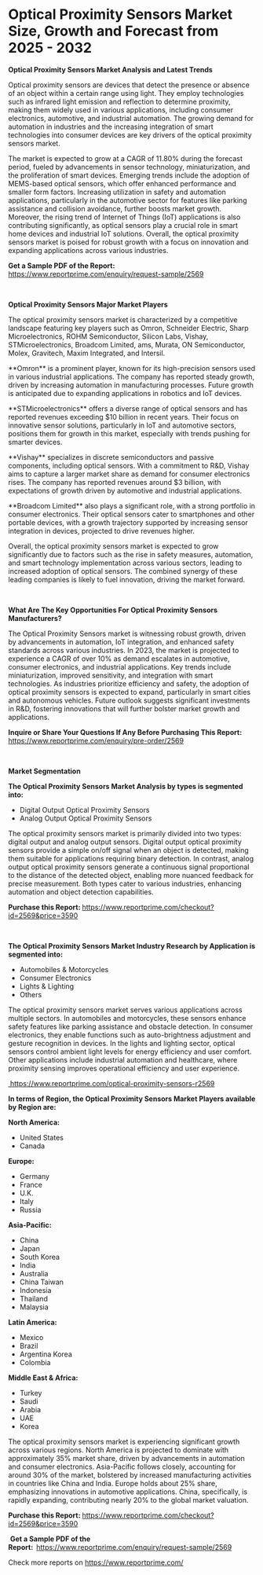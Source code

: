 <p><h1>Optical Proximity Sensors Market Size, Growth and Forecast from 2025 - 2032</h1></p><p><strong>Optical Proximity Sensors Market Analysis and Latest Trends</strong></p>
<p><p>Optical proximity sensors are devices that detect the presence or absence of an object within a certain range using light. They employ technologies such as infrared light emission and reflection to determine proximity, making them widely used in various applications, including consumer electronics, automotive, and industrial automation. The growing demand for automation in industries and the increasing integration of smart technologies into consumer devices are key drivers of the optical proximity sensors market.</p><p>The market is expected to grow at a CAGR of 11.80% during the forecast period, fueled by advancements in sensor technology, miniaturization, and the proliferation of smart devices. Emerging trends include the adoption of MEMS-based optical sensors, which offer enhanced performance and smaller form factors. Increasing utilization in safety and automation applications, particularly in the automotive sector for features like parking assistance and collision avoidance, further boosts market growth. Moreover, the rising trend of Internet of Things (IoT) applications is also contributing significantly, as optical sensors play a crucial role in smart home devices and industrial IoT solutions. Overall, the optical proximity sensors market is poised for robust growth with a focus on innovation and expanding applications across various industries.</p></p>
<p><strong>Get a Sample PDF of the Report:&nbsp;</strong> <a href="https://www.reportprime.com/enquiry/request-sample/2569?utm_campaign=2778&utm_medium=2&utm_source=Github&utm_content=ia&utm_term=18032025&utm_id=optical-proximity-sensors">https://www.reportprime.com/enquiry/request-sample/2569</a></p>
<p>&nbsp;</p>
<p><strong>Optical Proximity Sensors Major Market Players</strong></p>
<p><p>The optical proximity sensors market is characterized by a competitive landscape featuring key players such as Omron, Schneider Electric, Sharp Microelectronics, ROHM Semiconductor, Silicon Labs, Vishay, STMicroelectronics, Broadcom Limited, ams, Murata, ON Semiconductor, Molex, Gravitech, Maxim Integrated, and Intersil. </p><p>**Omron** is a prominent player, known for its high-precision sensors used in various industrial applications. The company has reported steady growth, driven by increasing automation in manufacturing processes. Future growth is anticipated due to expanding applications in robotics and IoT devices.</p><p>**STMicroelectronics** offers a diverse range of optical sensors and has reported revenues exceeding $10 billion in recent years. Their focus on innovative sensor solutions, particularly in IoT and automotive sectors, positions them for growth in this market, especially with trends pushing for smarter devices.</p><p>**Vishay** specializes in discrete semiconductors and passive components, including optical sensors. With a commitment to R&D, Vishay aims to capture a larger market share as demand for consumer electronics rises. The company has reported revenues around $3 billion, with expectations of growth driven by automotive and industrial applications.</p><p>**Broadcom Limited** also plays a significant role, with a strong portfolio in consumer electronics. Their optical sensors cater to smartphones and other portable devices, with a growth trajectory supported by increasing sensor integration in devices, projected to drive revenues higher.</p><p>Overall, the optical proximity sensors market is expected to grow significantly due to factors such as the rise in safety measures, automation, and smart technology implementation across various sectors, leading to increased adoption of optical sensors. The combined synergy of these leading companies is likely to fuel innovation, driving the market forward.</p></p>
<p>&nbsp;</p>
<p><strong>What Are The Key Opportunities For Optical Proximity Sensors Manufacturers?</strong></p>
<p><p>The Optical Proximity Sensors market is witnessing robust growth, driven by advancements in automation, IoT integration, and enhanced safety standards across various industries. In 2023, the market is projected to experience a CAGR of over 10% as demand escalates in automotive, consumer electronics, and industrial applications. Key trends include miniaturization, improved sensitivity, and integration with smart technologies. As industries prioritize efficiency and safety, the adoption of optical proximity sensors is expected to expand, particularly in smart cities and autonomous vehicles. Future outlook suggests significant investments in R&D, fostering innovations that will further bolster market growth and applications.</p></p>
<p><strong>Inquire or Share Your Questions If Any Before Purchasing This Report:</strong> <a href="https://www.reportprime.com/enquiry/pre-order/2569?utm_campaign=2778&utm_medium=2&utm_source=Github&utm_content=ia&utm_term=18032025&utm_id=optical-proximity-sensors">https://www.reportprime.com/enquiry/pre-order/2569</a></p>
<p>&nbsp;</p>
<p><strong>Market Segmentation</strong></p>
<p><strong>The Optical Proximity Sensors Market Analysis by types is segmented into:</strong></p>
<p><ul><li>Digital Output Optical Proximity Sensors</li><li>Analog Output Optical Proximity Sensors</li></ul></p>
<p><p>The optical proximity sensors market is primarily divided into two types: digital output and analog output sensors. Digital output optical proximity sensors provide a simple on/off signal when an object is detected, making them suitable for applications requiring binary detection. In contrast, analog output optical proximity sensors generate a continuous signal proportional to the distance of the detected object, enabling more nuanced feedback for precise measurement. Both types cater to various industries, enhancing automation and object detection capabilities.</p></p>
<p><strong>Purchase this Report:&nbsp;</strong><a href="https://www.reportprime.com/checkout?id=2569&price=3590&utm_campaign=2778&utm_medium=2&utm_source=Github&utm_content=ia&utm_term=18032025&utm_id=optical-proximity-sensors">https://www.reportprime.com/checkout?id=2569&price=3590</a></p>
<p>&nbsp;</p>
<p><strong>The Optical Proximity Sensors Market Industry Research by Application is segmented into:</strong></p>
<p><ul><li>Automobiles & Motorcycles</li><li>Consumer Electronics</li><li>Lights & Lighting</li><li>Others</li></ul></p>
<p><p>The optical proximity sensors market serves various applications across multiple sectors. In automobiles and motorcycles, these sensors enhance safety features like parking assistance and obstacle detection. In consumer electronics, they enable functions such as auto-brightness adjustment and gesture recognition in devices. In the lights and lighting sector, optical sensors control ambient light levels for energy efficiency and user comfort. Other applications include industrial automation and healthcare, where proximity sensing improves operational efficiency and user experience.</p></p>
<p><a href="https://www.reportprime.com/optical-proximity-sensors-r2569?utm_campaign=2778&utm_medium=2&utm_source=Github&utm_content=ia&utm_term=18032025&utm_id=optical-proximity-sensors">&nbsp;https://www.reportprime.com/optical-proximity-sensors-r2569</a></p>
<p><strong>In terms of Region, the Optical Proximity Sensors Market Players available by Region are:</strong></p>
<p>
    <p> <strong> North America: </strong>
        <ul>
            <li>United States</li>
            <li>Canada</li>
        </ul>
        </p> 
    <p> <strong> Europe: </strong>
        <ul>
            <li>Germany</li>
            <li>France</li>
            <li>U.K.</li>
            <li>Italy</li>
            <li>Russia</li>
        </ul>
        </p> 
    <p> <strong> Asia-Pacific: </strong>
        <ul>
            <li>China</li>
            <li>Japan</li>
            <li>South Korea</li>
            <li>India</li>
            <li>Australia</li>
            <li>China Taiwan</li>
            <li>Indonesia</li>
            <li>Thailand</li>
            <li>Malaysia</li>
        </ul>
        </p> 
    <p> <strong> Latin America: </strong>
        <ul>
            <li>Mexico</li>
            <li>Brazil</li>
            <li>Argentina Korea</li>
            <li>Colombia</li>
        </ul>
        </p> 
    <p> <strong> Middle East & Africa: </strong>
        <ul>
            <li>Turkey</li>
            <li>Saudi</li>
            <li>Arabia</li>
            <li>UAE</li>
            <li>Korea</li>
        </ul>
    </p>
    </p>
<p><p>The optical proximity sensors market is experiencing significant growth across various regions. North America is projected to dominate with approximately 35% market share, driven by advancements in automation and consumer electronics. Asia-Pacific follows closely, accounting for around 30% of the market, bolstered by increased manufacturing activities in countries like China and India. Europe holds about 25% share, emphasizing innovations in automotive applications. China, specifically, is rapidly expanding, contributing nearly 20% to the global market valuation.</p></p>
<p><strong>Purchase this Report: </strong><a href="https://www.reportprime.com/checkout?id=2569&price=3590&utm_campaign=2778&utm_medium=2&utm_source=Github&utm_content=ia&utm_term=18032025&utm_id=optical-proximity-sensors">https://www.reportprime.com/checkout?id=2569&price=3590</a></p>
<p>&nbsp;<strong>Get a Sample PDF of the Report:&nbsp;&nbsp;</strong><a href="https://www.reportprime.com/enquiry/request-sample/2569?utm_campaign=2778&utm_medium=2&utm_source=Github&utm_content=ia&utm_term=18032025&utm_id=optical-proximity-sensors">https://www.reportprime.com/enquiry/request-sample/2569</a></p>
<p><strong></strong></p>
<p>Check more reports on <a href="https://www.reportprime.com/?utm_campaign=2778&utm_medium=2&utm_source=Github&utm_content=ia&utm_term=18032025&utm_id=optical-proximity-sensors">https://www.reportprime.com/</a></p>